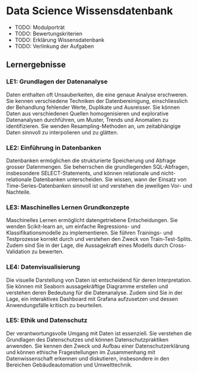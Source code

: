 # Data Science Wissensdatenbank


- TODO: Modulporträt
- TODO: Bewertungskriterien 
- TODO: Erklärung Wissensdatenbank
- TODO: Verlinkung der Aufgaben

## Lernergebnisse
### LE1: Grundlagen der Datenanalyse  
Daten enthalten oft Unsauberkeiten, die eine genaue Analyse erschweren. Sie kennen verschiedene Techniken der Datenbereinigung, einschliesslich der Behandlung fehlender Werte, Duplikate und Ausreisser. Sie können Daten aus verschiedenen Quellen homogenisieren und explorative Datenanalysen durchführen, um Muster, Trends und Anomalien zu identifizieren. Sie wenden Resampling-Methoden an, um zeitabhängige Daten sinnvoll zu interpolieren und zu glätten.

### LE2: Einführung in Datenbanken  
Datenbanken ermöglichen die strukturierte Speicherung und Abfrage grosser Datenmengen. Sie beherrschen die grundlegenden SQL-Abfragen, insbesondere SELECT-Statements, und können relationale und nicht-relationale Datenbanken unterscheiden. Sie wissen, wann der Einsatz von Time-Series-Datenbanken sinnvoll ist und verstehen die jeweiligen Vor- und Nachteile.

### LE3: Maschinelles Lernen Grundkonzepte  
Maschinelles Lernen ermöglicht datengetriebene Entscheidungen. Sie wenden Scikit-learn an, um einfache Regressions- und Klassifikationsmodelle zu implementieren. Sie führen Trainings- und Testprozesse korrekt durch und verstehen den Zweck von Train-Test-Splits. Zudem sind Sie in der Lage, die Aussagekraft eines Modells durch Cross-Validation zu bewerten.

### LE4: Datenvisualisierung  
Die visuelle Darstellung von Daten ist entscheidend für deren Interpretation. Sie können mit Seaborn aussagekräftige Diagramme erstellen und verstehen deren Bedeutung für die Datenanalyse. Zudem sind Sie in der Lage, ein interaktives Dashboard mit Grafana aufzusetzen und dessen Anwendungsfälle kritisch zu beurteilen.

### LE5: Ethik und Datenschutz  
Der verantwortungsvolle Umgang mit Daten ist essenziell. Sie verstehen die Grundlagen des Datenschutzes und können Datenschutzpraktiken anwenden. Sie kennen den Zweck und Aufbau einer Datenschutzerklärung und können ethische Fragestellungen im Zusammenhang mit Datenwissenschaft erkennen und diskutieren, insbesondere in den Bereichen Gebäudeautomation und Umwelttechnik.
